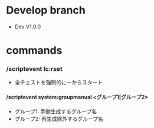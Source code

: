 # Develop branch
- Dev V1.0.0
# commands
### /scriptevent lc:rset
- 全チェストを強制的に一からスタート
#### /scriptevent system:groupmanual <グループ1|グループ2>
- グループ1: 手動生成するグループ名
- グループ2: 再生成除外するグループ名